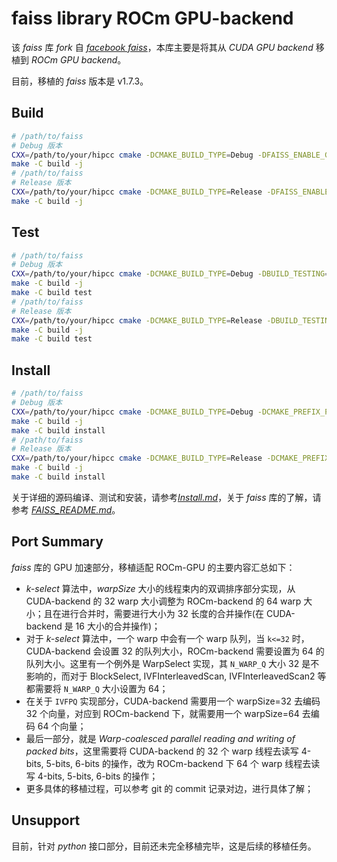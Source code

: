 # faiss library ROCm GPU-backend
该 *faiss* 库 *fork* 自 [*facebook faiss*](https://github.com/facebookresearch/faiss)，本库主要是将其从 *CUDA GPU backend* 移植到 *ROCm GPU backend*。

目前，移植的 *faiss* 版本是 v1.7.3。
## Build
```bash
# /path/to/faiss
# Debug 版本
CXX=/path/to/your/hipcc cmake -DCMAKE_BUILD_TYPE=Debug -DFAISS_ENABLE_GPU=ON -B build .
make -C build -j
# /path/to/faiss
# Release 版本
CXX=/path/to/your/hipcc cmake -DCMAKE_BUILD_TYPE=Release -DFAISS_ENABLE_GPU=ON -B build .
make -C build -j
```

## Test
```bash
# /path/to/faiss
# Debug 版本
CXX=/path/to/your/hipcc cmake -DCMAKE_BUILD_TYPE=Debug -DBUILD_TESTING=ON -DFAISS_ENABLE_GPU=ON -B build .
make -C build -j
make -C build test
# /path/to/faiss
# Release 版本
CXX=/path/to/your/hipcc cmake -DCMAKE_BUILD_TYPE=Release -DBUILD_TESTING=ON -DFAISS_ENABLE_GPU=ON -B build .
make -C build -j
make -C build test
```

## Install
```bash
# /path/to/faiss
# Debug 版本
CXX=/path/to/your/hipcc cmake -DCMAKE_BUILD_TYPE=Debug -DCMAKE_PREFIX_PATH=/path/to/install/ -DFAISS_ENABLE_GPU=ON -B build .
make -C build -j
make -C build install
# /path/to/faiss
# Release 版本
CXX=/path/to/your/hipcc cmake -DCMAKE_BUILD_TYPE=Release -DCMAKE_PREFIX_PATH=/path/to/install/ -DFAISS_ENABLE_GPU=ON -B build .
make -C build -j
make -C build install
```
关于详细的源码编译、测试和安装，请参考[*Install.md*](./INSTALL.md)，关于 *faiss* 库的了解，请参考 [*FAISS_README.md*](./FAISS_README.md)。
## Port Summary
*faiss* 库的 GPU 加速部分，移植适配 ROCm-GPU 的主要内容汇总如下：

+ *k-select* 算法中，*warpSize* 大小的线程束内的双调排序部分实现，从 CUDA-backend 的 32 warp 大小调整为 ROCm-backend 的 64 warp 大小；且在进行合并时，需要进行大小为 32 长度的合并操作(在 CUDA-backend 是 16 大小的合并操作)；
+ 对于 *k-select* 算法中，一个 warp 中会有一个 warp 队列，当 `k<=32` 时，CUDA-backend 会设置 32 的队列大小，ROCm-backend 需要设置为 64 的队列大小。这里有一个例外是 WarpSelect 实现，其 `N_WARP_Q` 大小 32 是不影响的，而对于 BlockSelect, IVFInterleavedScan, IVFInterleavedScan2 等都需要将 `N_WARP_Q` 大小设置为 64；
+ 在关于 `IVFPQ` 实现部分，CUDA-backend 需要用一个 warpSize=32 去编码 32 个向量，对应到 ROCm-backend 下，就需要用一个 warpSize=64 去编码 64 个向量；
+ 最后一部分，就是 *Warp-coalesced parallel reading and writing of packed bits*，这里需要将 CUDA-backend 的 32 个 warp 线程去读写 4-bits, 5-bits, 6-bits 的操作，改为 ROCm-backend 下 64 个 warp 线程去读写 4-bits, 5-bits, 6-bits 的操作；
+ 更多具体的移植过程，可以参考 git 的 commit 记录对边，进行具体了解；

## Unsupport
目前，针对 *python* 接口部分，目前还未完全移植完毕，这是后续的移植任务。